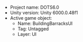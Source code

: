 <!-- UNITY CODE ASSIST INSTRUCTIONS START -->
- Project name: DOTS6.0
- Unity version: Unity 6000.0.48f1
- Active game object:
  - Name: BuildingBarracksUI
  - Tag: Untagged
  - Layer: UI
<!-- UNITY CODE ASSIST INSTRUCTIONS END -->